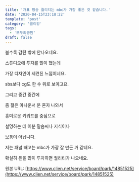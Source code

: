 ```yaml
---
title: '개표 방송 퀄리티는 mbc가 가장 좋은 것 같습니다.'
date: '2020-04-15T23:18:22'
template: 'post'
category: '클리앙'
tags: 
  - '모두의공원'
draft: false
---
```


볼수록 감탄 밖에 안나오네요.

스튜디오에 투자를 많이 했는데

가장 디자인이 세련된 느낌이네요.

sbs보다 cg도 한 수 위로 보이고요.

그리고 중간 중간에

좀 젊은 아나운서 분 혼자 나와서

흥미로운 키워드를 중심으로

설명하는 데 이분 말솜씨나 지식이나

보통이 아닙니다.

저는 패널 빼고는 mbc가 가장 잘 만든 거 같네요.

확실히 돈을 많이 투자하면 퀄리티가 나오네요.

원본 URL: [https://www.clien.net/service/board/park/14851525](https://www.clien.net/service/board/park/14851525)